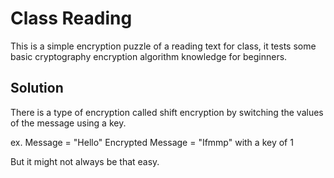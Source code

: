 # Class Reading

This is a simple encryption puzzle of a reading text for class, it tests some basic cryptography encryption algorithm knowledge for beginners.

## Solution

There is a type of encryption called shift encryption by switching the values of the message using a key.

ex. Message = "Hello" Encrypted Message = "Ifmmp" with a key of 1

But it might not always be that easy.
